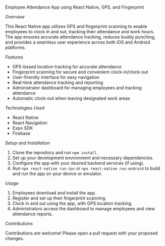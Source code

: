 
Employee Attendance App using React Native, GPS, and Fingerprint

_Overview_

This React Native app utilizes GPS and fingerprint scanning to enable employees to clock in and out, tracking their attendance and work hours. The app ensures accurate attendance tracking, reduces buddy punching, and provides a seamless user experience across both iOS and Android platforms.

_Features_

- GPS-based location tracking for accurate attendance
- Fingerprint scanning for secure and convenient clock-in/clock-out
- User-friendly interface for easy navigation
- Real-time attendance tracking and reporting
- Administrator dashboard for managing employees and tracking attendance
- Automatic clock-out when leaving designated work areas

_Technologies Used_

- React Native
- React Navigation
- Expo SDK
- Firebase 

_Setup and Installation_

1. Clone the repository and run `npm install`.
2. Set up your development environment and necessary dependencies.
3. Configure the app with your desired backend services (if using).
4. Run `npx react-native run-ios` or `npx react-native run-android` to build and run the app on your device or emulator.

_Usage_

1. Employees download and install the app.
2. Register and set up their fingerprint scanning.
3. Clock in and out using the app, with GPS location tracking.
4. Administrators access the dashboard to manage employees and view attendance reports.
   
_Contributions_

Contributions are welcome! Please open a pull request with your proposed changes.
